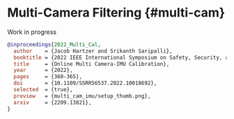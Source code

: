Multi-Camera Filtering {#multi-cam}
============

Work in progress

```bibtex
@inproceedings{2022_Multi_Cal,
  author    = {Jacob Hartzer and Srikanth Saripalli},
  booktitle = {2022 IEEE International Symposium on Safety, Security, and Rescue Robotics (SSRR)},
  title     = {Online Multi Camera-IMU Calibration},
  year      = {2022},
  pages     = {360-365},
  doi       = {10.1109/SSRR56537.2022.10018692},
  selected  = {true},
  preview   = {multi_cam_imu/setup_thumb.png},
  arxiv     = {2209.13821},
}
```